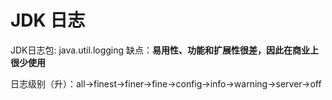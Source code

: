 # JDK 日志

JDK日志包: java.util.logging
缺点：**易用性、功能和扩展性很差，因此在商业上很少使用**

日志级别（升）：all→finest→finer→fine→config→info→warning→server→off
